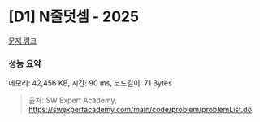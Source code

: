 # [D1] N줄덧셈 - 2025 

[문제 링크](https://swexpertacademy.com/main/code/problem/problemDetail.do?contestProbId=AV5QFZtaAscDFAUq) 

### 성능 요약

메모리: 42,456 KB, 시간: 90 ms, 코드길이: 71 Bytes



> 출처: SW Expert Academy, https://swexpertacademy.com/main/code/problem/problemList.do